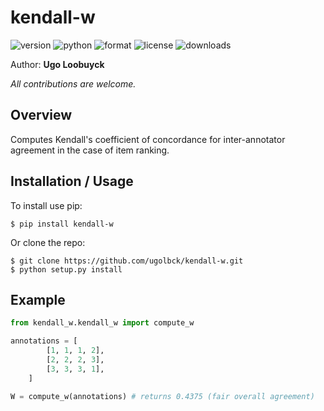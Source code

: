 kendall-w
==========

![version](https://img.shields.io/pypi/v/kendall-w?style=plastic)
![python](https://img.shields.io/pypi/pyversions/kendall-w?style=plastic)
![format](https://img.shields.io/pypi/format/kendall-w?style=plastic)
![license](https://img.shields.io/pypi/l/kendall-w?style=plastic)
![downloads](https://img.shields.io/pypi/dm/kendall-w?style=plastic)

Author: **Ugo Loobuyck**

*All contributions are welcome.*

Overview
--------

Computes Kendall's coefficient of concordance for inter-annotator agreement
in the case of item ranking.

Installation / Usage
--------------------

To install use pip:

    $ pip install kendall-w


Or clone the repo:

    $ git clone https://github.com/ugolbck/kendall-w.git
    $ python setup.py install


Example
-------

```python
from kendall_w.kendall_w import compute_w

annotations = [
        [1, 1, 1, 2],
        [2, 2, 2, 3],
        [3, 3, 3, 1],
    ]

W = compute_w(annotations) # returns 0.4375 (fair overall agreement)
```

